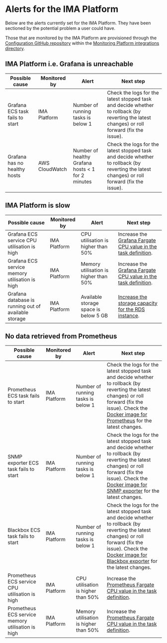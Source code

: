 # Alerts for the IMA Platform

Below are the alerts currently set for the IMA Platform. They have been
sectioned by the potential problem a user could have.

Those that are monitored by the IMA Platform are provisioned through the
[Configuration GitHub repository](https://github.com/ministryofjustice/staff-infrastructure-monitoring-datasource-config)
within the [Monitoring Platform integrations directory](https://github.com/ministryofjustice/staff-infrastructure-monitoring-datasource-config/tree/main/integrations/monitoring_platform).

## IMA Platform i.e. Grafana is unreachable

| Possible cause                  | Monitored by    | Alert                                             | Next step |
|---------------------------------|-----------------|---------------------------------------------------|-----------|
| Grafana ECS task fails to start | IMA Platform    | Number of running tasks is below 1                | Check the logs for the latest stopped task and decide whether to rollback (by reverting the latest changes) or roll forward (fix the issue). |
| Grafana has no healthy hosts    | AWS CloudWatch  | Number of healthy Grafana hosts < 1 for 2 minutes | Check the logs for the latest stopped task and decide whether to rollback (by reverting the latest changes) or roll forward (fix the issue). |

## IMA Platform is slow

| Possible cause                                       | Monitored by | Alert                                 | Next step |
|------------------------------------------------------|--------------|---------------------------------------|-----------|
| Grafana ECS service CPU utilisation is high          | IMA Platform | CPU utilisation is higher than 50%    | Increase the [Grafana Fargate CPU value in the task definition](https://github.com/ministryofjustice/staff-infrastructure-monitoring/blob/05145d0b1208226b1317026197e814bf8068ab24/modules/grafana/service.tf#L7). |
| Grafana ECS service memory utilisation is high       | IMA Platform | Memory utilisation is higher than 50% | Increase the [Grafana Fargate CPU value in the task definition](https://github.com/ministryofjustice/staff-infrastructure-monitoring/blob/05145d0b1208226b1317026197e814bf8068ab24/modules/grafana/service.tf#L8). |
| Grafana database is running out of available storage | IMA Platform | Available storage space is below 5 GB | [Increase the storage capacity for the RDS instance](https://docs.aws.amazon.com/AmazonRDS/latest/UserGuide/USER_PIOPS.StorageTypes.html#USER_PIOPS.ModifyingExisting). |

## No data retrieved from Prometheus

| Possible cause                                    | Monitored by | Alert                                 | Next step |
|---------------------------------------------------|--------------|---------------------------------------|-----------|
| Prometheus ECS task fails to start                | IMA Platform | Number of running tasks is below 1    | Check the logs for the latest stopped task and decide whether to rollback (by reverting the latest changes) or roll forward (fix the issue). Check the [Docker image for Prometheus](https://github.com/ministryofjustice/staff-infrastructure-metric-aggregation-server) for the latest changes. |
| SNMP exporter ECS task fails to start             | IMA Platform | Number of running tasks is below 1    | Check the logs for the latest stopped task and decide whether to rollback (by reverting the latest changes) or roll forward (fix the issue). Check the [Docker image for SNMP exporter](https://github.com/ministryofjustice/staff-infrastructure-monitoring-snmpexporter) for the latest changes. |
| Blackbox ECS task fails to start                  | IMA Platform | Number of running tasks is below 1    | Check the logs for the latest stopped task and decide whether to rollback (by reverting the latest changes) or roll forward (fix the issue). Check the [Docker image for Blackbox exporter](https://github.com/ministryofjustice/staff-infrastructure-monitoring-blackbox-exporter) for the latest changes. |
| Prometheus ECS service CPU utilisation is high    | IMA Platform | CPU utilisation is higher than 50%    | Increase the [Prometheus Fargate CPU value in the task definition](https://github.com/ministryofjustice/staff-infrastructure-monitoring/blob/05145d0b1208226b1317026197e814bf8068ab24/modules/prometheus/service.tf#L85). |
| Prometheus ECS service memory utilisation is high | IMA Platform | Memory utilisation is higher than 50% | Increase the [Prometheus Fargate CPU value in the task definition](https://github.com/ministryofjustice/staff-infrastructure-monitoring/blob/05145d0b1208226b1317026197e814bf8068ab24/modules/prometheus/service.tf#L85). |
